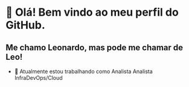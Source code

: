 # 👋 Olá! Bem vindo ao meu perfil do GitHub.
## Me chamo Leonardo, mas pode me chamar de Leo!

- 🔭 Atualmente estou trabalhando como Analista Analista InfraDevOps/Cloud

